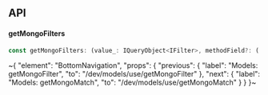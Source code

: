 

## API

#### getMongoFilters

```ts
const getMongoFilters: (value_: IQueryObject<IFilter>, methodField?: (...args: any[]) => any) => IQueryObject;
```


~{
  "element": "BottomNavigation",
  "props": {
    "previous": {
      "label": "Models: getMongoFilter",
      "to": "/dev/models/use/getMongoFilter"
    },
    "next": {
      "label": "Models: getMongoMatch",
      "to": "/dev/models/use/getMongoMatch"
    }
  }
}~